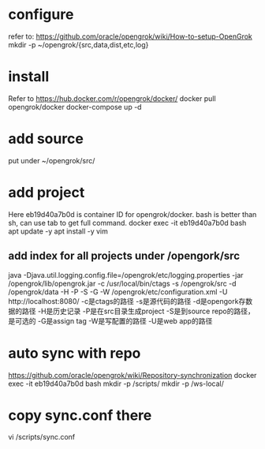 
# configure
refer to:
https://github.com/oracle/opengrok/wiki/How-to-setup-OpenGrok
mkdir -p ~/opengrok/{src,data,dist,etc,log}

# install
Refer to https://hub.docker.com/r/opengrok/docker/
docker pull opengrok/docker
docker-compose up -d

# add source
put under ~/opengrok/src/

# add project
Here eb19d40a7b0d is container ID for opengrok/docker.
bash is better than sh, can use tab to get full command.
docker exec -it eb19d40a7b0d bash
apt update -y
apt install -y vim
## add index for all projects under /opengork/src
java -Djava.util.logging.config.file=/opengrok/etc/logging.properties -jar /opengrok/lib/opengrok.jar -c /usr/local/bin/ctags -s /opengrok/src -d /opengrok/data -H -P -S -G -W /opengrok/etc/configuration.xml -U http://localhost:8080/
-c是ctags的路径
-s是源代码的路径
-d是opengork存数据的路径
-H是历史记录
-P是在src目录生成project
-S是到source repo的路径，是可选的
-G是assign tag
-W是写配置的路径
-U是web app的路径

# auto sync with repo
https://github.com/oracle/opengrok/wiki/Repository-synchronization 
docker exec -it eb19d40a7b0d bash
mkdir -p /scripts/
mkdir -p /ws-local/
# copy sync.conf there
vi /scripts/sync.conf
